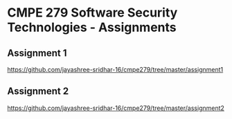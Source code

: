 # CMPE 279 Software Security Technologies - Assignments

## Assignment 1
https://github.com/jayashree-sridhar-16/cmpe279/tree/master/assignment1

## Assignment 2
https://github.com/jayashree-sridhar-16/cmpe279/tree/master/assignment2
